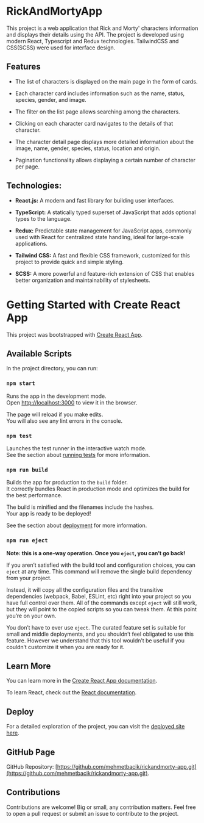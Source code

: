 # RickAndMortyApp

This project is a web application that Rick and Morty' characters information and displays their details using the API. The project is developed using modern React, Typescript and Redux technologies. TailwindCSS and CSS(SCSS) were used for interface design.

## Features

- The list of characters is displayed on the main page in the form of cards.

- Each character card includes information such as the name, status, species, gender, and image.

- The filter on the list page allows searching among the characters.

- Clicking on each character card navigates to the details of that character.

- The character detail page displays more detailed information about the image, name, gender, species, status, location and origin.

- Pagination functionality allows displaying a certain number of character per page.

## Technologies:

- **React.js:**  A modern and fast library for building user interfaces.

- **TypeScript:** A statically typed superset of JavaScript that adds optional types to the language.

- **Redux:**  Predictable state management for JavaScript apps, commonly used with React for centralized state handling, ideal for large-scale applications.

- **Tailwind CSS:** A fast and flexible CSS framework, customized for this project to provide quick and simple styling.

- **SCSS:** A more powerful and feature-rich extension of CSS that enables better organization and maintainability of stylesheets.

# Getting Started with Create React App

This project was bootstrapped with [Create React App](https://github.com/facebook/create-react-app).

## Available Scripts

In the project directory, you can run:

### `npm start`

Runs the app in the development mode.\
Open [http://localhost:3000](http://localhost:3000) to view it in the browser.

The page will reload if you make edits.\
You will also see any lint errors in the console.

### `npm test`

Launches the test runner in the interactive watch mode.\
See the section about [running tests](https://facebook.github.io/create-react-app/docs/running-tests) for more information.

### `npm run build`

Builds the app for production to the `build` folder.\
It correctly bundles React in production mode and optimizes the build for the best performance.

The build is minified and the filenames include the hashes.\
Your app is ready to be deployed!

See the section about [deployment](https://facebook.github.io/create-react-app/docs/deployment) for more information.

### `npm run eject`

**Note: this is a one-way operation. Once you `eject`, you can’t go back!**

If you aren’t satisfied with the build tool and configuration choices, you can `eject` at any time. This command will remove the single build dependency from your project.

Instead, it will copy all the configuration files and the transitive dependencies (webpack, Babel, ESLint, etc) right into your project so you have full control over them. All of the commands except `eject` will still work, but they will point to the copied scripts so you can tweak them. At this point you’re on your own.

You don’t have to ever use `eject`. The curated feature set is suitable for small and middle deployments, and you shouldn’t feel obligated to use this feature. However we understand that this tool wouldn’t be useful if you couldn’t customize it when you are ready for it.

## Learn More

You can learn more in the [Create React App documentation](https://facebook.github.io/create-react-app/docs/getting-started).

To learn React, check out the [React documentation](https://reactjs.org/).

## Deploy

For a detailed exploration of the project, you can visit the [deployed site here](https://url-shortening-umber.vercel.app/).

## GitHub Page

GitHub Repository: [https://github.com/mehmetbacik/rickandmorty-app.git](https://github.com/mehmetbacik/rickandmorty-app.git).

## Contributions

Contributions are welcome! Big or small, any contribution matters. Feel free to open a pull request or submit an issue to contribute to the project.
